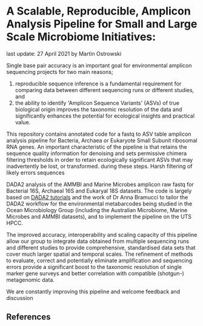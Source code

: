 
# A Scalable, Reproducible, Amplicon Analysis Pipeline for Small and Large Scale Microbiome Initiatives: 

last update: 27 April 2021 by Martin Ostrowski

Single base pair accuracy is an important goal for environmental amplicon sequencing projects for two main reasons; 
1. reproducible sequence inference is a fundamental requirement for comparing data between different sequencing runs or different studies, and
2. the ability to identify 'Amplicon Sequence Variants' (ASVs) of true biological origin improves the taxonomic resolution of the data and significantly enhances the potential for ecological insights and practical value.

This repository contains annotated code for a fastq to ASV table amplicon analysis pipeline for Bacteria, Archaea or Eukaryote Small Subunit ribosomal RNA genes. An important characteristic of the pipeline is that retains the sequence quality information for denoising and sets permissive chimera filtering thresholds in order to retain ecologically significant ASVs that may inadvertently be lost, or transformed. during these steps. Harsh filtering of likely errors sequences 

DADA2 analysis of the AMMBI and Marine Microbes amplicon raw fastq for Bacterial 16S, Archaeal 16S and Eukaryal 18S datasets. The code is largely based on [DADA2 tutorials](https://benjjneb.github.io/dada2/tutorial_1_8.html) and the work of Dr Anna Bramucci to tailor the DADA2 workflow for the environmental metabarcodes being studied in the Ocean Microbiology Group (including the Australian Microbiome, Marine Microbes and AMMBI datasets), and to implement the pipeline on the UTS HPCC.

The improved accuracy, interoperability and scaling capacity of this pipeline allow our group to integrate data obtained from multiple sequencing runs and different studies to provide comprehensive, standardised data sets that cover much larger spatial and temporal scales. The refinement of methods to evaluate, correct and potentially eliminate amplification and sequencing errors provide a significant boost to the taxonomic resolution of single marker gene surveys and better correlation with compatible (shotgun-) metagenomic data.

We are constantly improving this pipeline and welcome feedback and discussion

## References
